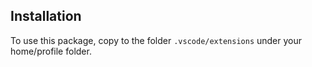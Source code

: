 ﻿## Installation
To use this package, copy to the folder `.vscode/extensions` under your home/profile folder.